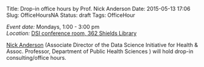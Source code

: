 Title: Drop-in office hours by Prof. Nick Anderson 
Date: 2015-05-13 17:06
Slug: OfficeHoursNA
Status: draft
Tags: OfficeHour

*Event date:* Mondays, 1:00 - 3:00 pm    
*Location:* [DSI conference room, 362 Shields Library]({filename}../../pages/Directions.md)     

[Nick Anderson](http://www.ucdmc.ucdavis.edu/publish/providerbio/search/11634) (Associate Director of the Data Science Initiative for Health & Assoc. Professor, Department of Public Health Sciences ) will hold drop-in consulting/office hours.
